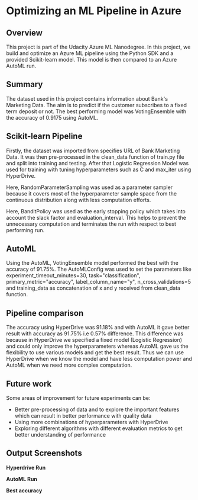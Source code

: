 # Optimizing an ML Pipeline in Azure

## Overview
This project is part of the Udacity Azure ML Nanodegree.
In this project, we build and optimize an Azure ML pipeline using the Python SDK and a provided Scikit-learn model.
This model is then compared to an Azure AutoML run.

## Summary
The dataset used in this project contains information about Bank's Marketing Data. The aim is to predict if the customer subscribes to a fixed term deposit or not.
The best performing model was VotingEnsemble with the accuracy of 0.9175 using AutoML.

## Scikit-learn Pipeline
Firstly, the dataset was imported from specifies URL of Bank Marketing Data. It was then pre-processed in the clean_data function of train.py file and split into training and testing. After that Logistic Regression Model was used for training with tuning hyperparameters such as C and max_iter using HyperDrive.

Here, RandomParameterSampling was used as a parameter sampler because it covers most of the hyperparameter sample space from the continuous distribution along with less computation efforts.

Here, BanditPolicy was used as the early stopping policy which takes into account the slack factor and evaluation_interval. This helps to prevent the unnecessary computation and terminates the run with respect to best performing run.

## AutoML
Using the AutoML, VotingEnsemble model performed the best with the accuracy of 91.75%. The AutoMLConfig was used to set the parameters like experiment_timeout_minutes=30, task="classification", primary_metric="accuracy", label_column_name="y", n_cross_validations=5 and training_data as concatenation of x and y received from clean_data function.

## Pipeline comparison
The accuracy using HyperDrive was 91.18% and with AutoML it gave better result with accuracy as 91.75% i.e 0.57% difference. This difference was because in HyperDrive we specified a fixed model (Logistic Regression) and could only improve the hyperparameters whereas AutoML gave us the flexibility to use various models and get the best result. Thus we can use HyperDrive when we know the model and have less computation power and AutoML when we need more complex computation. 

## Future work
Some areas of improvement for future experiments can be:
- Better pre-processing of data and to explore the important features which can result in better performance with quality data
- Using more combinations of hyperparameters with HyperDrive
- Exploring different algorithms with different evaluation metrics to get better understanding of performance

## Output Screenshots

**Hyperdrive Run**

**AutoML Run**

**Best accuracy**

